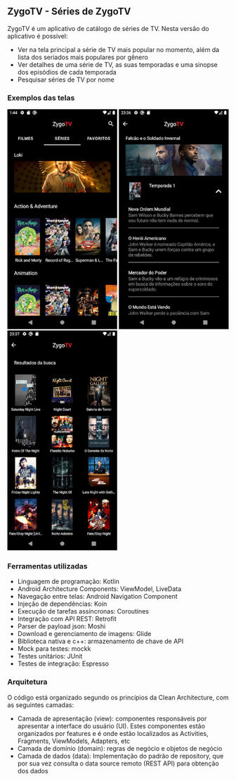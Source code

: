 ## ZygoTV - Séries de ZygoTV

ZygoTV é um aplicativo de catálogo de séries de TV. Nesta versão do aplicativo é possível:

* Ver na tela principal a série de TV mais popular no momento, além da lista dos seriados mais populares por gênero
* Ver detalhes de uma série de TV, as suas temporadas e uma sinopse dos episódios de cada temporada
* Pesquisar séries de TV por nome

### Exemplos das telas
<img src="screenshots/home.png?raw=true" width="250"> <img src="screenshots/details.png?raw=true" width="250"> <img src="screenshots/search.png?raw=true" width="250">

### Ferramentas utilizadas
* Linguagem de programação: Kotlin
* Android Architecture Components: ViewModel, LiveData
* Navegação entre telas: Android Navigation Component
* Injeção de dependências: Koin
* Execução de tarefas assíncronas: Coroutines
* Integração com API REST: Retrofit
* Parser de payload json: Moshi
* Download e gerenciamento de imagens: Glide
* Biblioteca nativa e c++: armazenamento de chave de API
* Mock para testes: mockk
* Testes unitários: JUnit
* Testes de integração: Espresso

### Arquitetura
O código está organizado segundo os princípios da Clean Architecture, com as seguintes camadas:
* Camada de apresentação (view): componentes responsáveis por apresentar a interface do usuário (UI).
Estes componentes estão organizados por features e é onde estão localizados as Activities, Fragments,
ViewModels, Adapters, etc
* Camada de domínio (domain): regras de negócio e objetos de negócio
* Camada de dados (data): Implementação do padrão de repository, que por sua vez consulta o data
source remoto (REST API) para obtenção dos dados